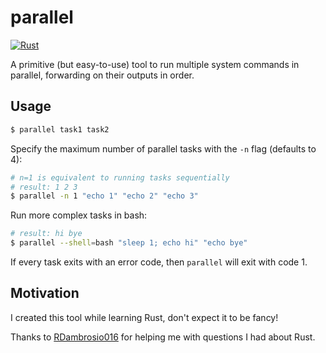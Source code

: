# parallel

[![Rust](https://github.com/amishshah/parallel/actions/workflows/rust.yml/badge.svg)](https://github.com/amishshah/parallel/actions/workflows/rust.yml)

A primitive (but easy-to-use) tool to run multiple system commands in parallel, forwarding on their outputs in order.

## Usage

```bash
$ parallel task1 task2
```

Specify the maximum number of parallel tasks with the `-n` flag (defaults to 4):

```bash
# n=1 is equivalent to running tasks sequentially
# result: 1 2 3
$ parallel -n 1 "echo 1" "echo 2" "echo 3"
```

Run more complex tasks in bash:

```bash
# result: hi bye
$ parallel --shell=bash "sleep 1; echo hi" "echo bye"
```

If every task exits with an error code, then `parallel` will exit with code 1.

## Motivation

I created this tool while learning Rust, don't expect it to be fancy!

Thanks to [RDambrosio016](https://github.com/RDambrosio016) for helping me with questions I had about Rust.
